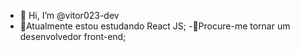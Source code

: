 - 👋 Hi, I’m @vitor023-dev
- 🌱Atualmente estou estudando React JS;
-👯Procure-me tornar um desenvolvedor front-end;

<!---
vitor023-dev/vitor023-dev is a ✨ special ✨ repository because its `README.md` (this file) appears on your GitHub profile.
You can click the Preview link to take a look at your changes.
--->

